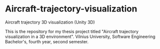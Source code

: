 # Aircraft-trajectory-visualization

Aircraft trajectory 3D visualization (Unity 3D)

This is the repository for my thesis project titled "Aircraft trajectory visualization in a 3D environment".
Vilnius University, Software Engineering Bachelor's, fourth year, second semester.
